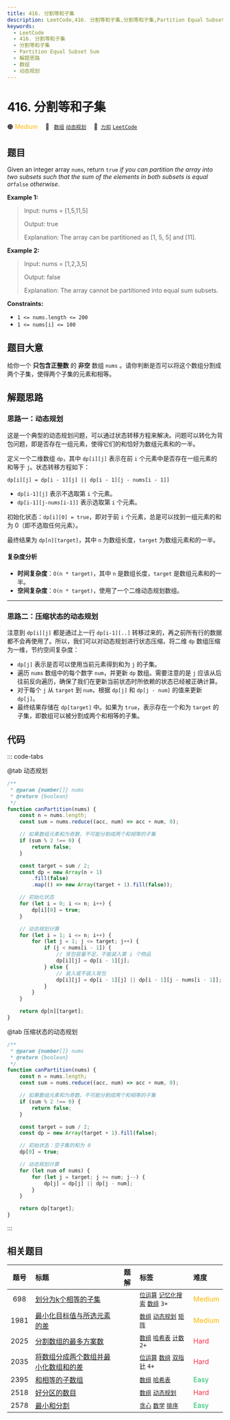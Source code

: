 ```yaml
---
title: 416. 分割等和子集
description: LeetCode,416. 分割等和子集,分割等和子集,Partition Equal Subset Sum,解题思路,数组,动态规划
keywords:
  - LeetCode
  - 416. 分割等和子集
  - 分割等和子集
  - Partition Equal Subset Sum
  - 解题思路
  - 数组
  - 动态规划
---
```


# 416. 分割等和子集

🟠 <font color=#ffb800>Medium</font>&emsp; 🔖&ensp; [`数组`](/tag/array.md) [`动态规划`](/tag/dynamic-programming.md)&emsp; 🔗&ensp;[`力扣`](https://leetcode.cn/problems/partition-equal-subset-sum) [`LeetCode`](https://leetcode.com/problems/partition-equal-subset-sum)

## 题目

Given an integer array `nums`, return `true` _if you can partition the array
into two subsets such that the sum of the elements in both subsets is equal
or_`false` _otherwise_.

**Example 1:**

> Input: nums = [1,5,11,5]
>
> Output: true
>
> Explanation: The array can be partitioned as [1, 5, 5] and [11].

**Example 2:**

> Input: nums = [1,2,3,5]
>
> Output: false
>
> Explanation: The array cannot be partitioned into equal sum subsets.

**Constraints:**

- `1 <= nums.length <= 200`
- `1 <= nums[i] <= 100`

## 题目大意

给你一个 **只包含正整数** 的 **非空** 数组 `nums` 。请你判断是否可以将这个数组分割成两个子集，使得两个子集的元素和相等。

## 解题思路

### 思路一：动态规划

这是一个典型的动态规划问题，可以通过状态转移方程来解决。问题可以转化为背包问题，即是否存在一组元素，使得它们的和恰好为数组元素和的一半。

定义一个二维数组 `dp`，其中 `dp[i][j]` 表示在前 `i` 个元素中是否存在一组元素的和等于 `j`。状态转移方程如下：

`dp[i][j] = dp[i - 1][j] || dp[i - 1][j - nums[i - 1]]`

- `dp[i-1][j]` 表示不选取第 `i` 个元素。
- `dp[i-1][j-nums[i-1]]` 表示选取第 `i` 个元素。

初始化状态：`dp[i][0] = true`，即对于前 `i` 个元素，总是可以找到一组元素的和为 0（即不选取任何元素）。

最终结果为 `dp[n][target]`，其中 `n` 为数组长度，`target` 为数组元素和的一半。

#### 复杂度分析

- **时间复杂度**：`O(n * target)`，其中 `n` 是数组长度，`target` 是数组元素和的一半。
- **空间复杂度**：`O(n * target)`，使用了一个二维动态规划数组。

---

### 思路二：压缩状态的动态规划

注意到 `dp[i][j]` 都是通过上一行 `dp[i-1][..]` 转移过来的，再之前所有行的数据都不会再使用了。所以，我们可以对动态规划进行状态压缩，将二维 `dp` 数组压缩为一维，节约空间复杂度：

- `dp[j]` 表示是否可以使用当前元素得到和为 `j` 的子集。
- 遍历 `nums` 数组中的每个数字 `num`，并更新 `dp` 数组。需要注意的是 `j` 应该从后往前反向遍历，确保了我们在更新当前状态时所依赖的状态已经被正确计算。
- 对于每个 `j` 从 `target` 到 `num`，根据 `dp[j]` 和 `dp[j - num]` 的值来更新 `dp[j]`。
- 最终结果存储在 `dp[target]` 中。如果为 `true`，表示存在一个和为 `target` 的子集，即数组可以被分割成两个和相等的子集。

## 代码

::: code-tabs

@tab 动态规划

```javascript
/**
 * @param {number[]} nums
 * @return {boolean}
 */
function canPartition(nums) {
	const n = nums.length;
	const sum = nums.reduce((acc, num) => acc + num, 0);

	// 如果数组元素和为奇数，不可能分割成两个和相等的子集
	if (sum % 2 !== 0) {
		return false;
	}

	const target = sum / 2;
	const dp = new Array(n + 1)
		.fill(false)
		.map(() => new Array(target + 1).fill(false));

	// 初始化状态
	for (let i = 0; i <= n; i++) {
		dp[i][0] = true;
	}

	// 动态规划计算
	for (let i = 1; i <= n; i++) {
		for (let j = 1; j <= target; j++) {
			if (j < nums[i - 1]) {
				// 背包容量不足，不能装入第 i 个物品
				dp[i][j] = dp[i - 1][j];
			} else {
				// 装入或不装入背包
				dp[i][j] = dp[i - 1][j] || dp[i - 1][j - nums[i - 1]];
			}
		}
	}

	return dp[n][target];
}
```

@tab 压缩状态的动态规划

```javascript
/**
 * @param {number[]} nums
 * @return {boolean}
 */
function canPartition(nums) {
	const n = nums.length;
	const sum = nums.reduce((acc, num) => acc + num, 0);

	// 如果数组元素和为奇数，不可能分割成两个和相等的子集
	if (sum % 2 !== 0) {
		return false;
	}

	const target = sum / 2;
	const dp = new Array(target + 1).fill(false);

	// 初始状态：空子集的和为 0
	dp[0] = true;

	// 动态规划计算
	for (let num of nums) {
		for (let j = target; j >= num; j--) {
			dp[j] = dp[j] || dp[j - num];
		}
	}

	return dp[target];
}
```

:::

## 相关题目

<!-- prettier-ignore -->
| 题号 | 标题 | 题解 | 标签 | 难度 |
| :------: | :------ | :------: | :------ | :------ |
| 698 | [划分为k个相等的子集](https://leetcode.com/problems/partition-to-k-equal-sum-subsets) |  |  [`位运算`](/tag/bit-manipulation.md) [`记忆化搜索`](/tag/memoization.md) [`数组`](/tag/array.md) `3+` | <font color=#ffb800>Medium</font> |
| 1981 | [最小化目标值与所选元素的差](https://leetcode.com/problems/minimize-the-difference-between-target-and-chosen-elements) |  |  [`数组`](/tag/array.md) [`动态规划`](/tag/dynamic-programming.md) [`矩阵`](/tag/matrix.md) | <font color=#ffb800>Medium</font> |
| 2025 | [分割数组的最多方案数](https://leetcode.com/problems/maximum-number-of-ways-to-partition-an-array) |  |  [`数组`](/tag/array.md) [`哈希表`](/tag/hash-table.md) [`计数`](/tag/counting.md) `2+` | <font color=#ff334b>Hard</font> |
| 2035 | [将数组分成两个数组并最小化数组和的差](https://leetcode.com/problems/partition-array-into-two-arrays-to-minimize-sum-difference) |  |  [`位运算`](/tag/bit-manipulation.md) [`数组`](/tag/array.md) [`双指针`](/tag/two-pointers.md) `4+` | <font color=#ff334b>Hard</font> |
| 2395 | [和相等的子数组](https://leetcode.com/problems/find-subarrays-with-equal-sum) |  |  [`数组`](/tag/array.md) [`哈希表`](/tag/hash-table.md) | <font color=#15bd66>Easy</font> |
| 2518 | [好分区的数目](https://leetcode.com/problems/number-of-great-partitions) |  |  [`数组`](/tag/array.md) [`动态规划`](/tag/dynamic-programming.md) | <font color=#ff334b>Hard</font> |
| 2578 | [最小和分割](https://leetcode.com/problems/split-with-minimum-sum) |  |  [`贪心`](/tag/greedy.md) [`数学`](/tag/math.md) [`排序`](/tag/sorting.md) | <font color=#15bd66>Easy</font> |